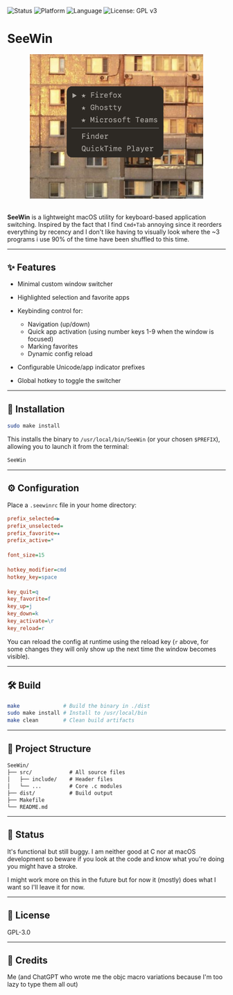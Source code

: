 ![Status](<https://img.shields.io/badge/Status-it_works_%C2%AF_%5C_%5F_(%E3%83%84)_%5F_/¯-brightgreen>)
![Platform](https://img.shields.io/badge/platform-macOS-lightgrey?logo=apple)
![Language](https://img.shields.io/badge/language-C-blue)
![License: GPL v3](https://img.shields.io/badge/license-GPLv3-blue.svg)

# SeeWin

<div align="center">
  <img src="assets/screenshot.png" alt="SeeWin screenshot" width="400"/>
</div>
<br>

**SeeWin** is a lightweight macOS utility for keyboard-based application switching. Inspired by the fact that I find `Cmd+Tab` annoying since it reorders everything by recency and I don't like having to visually look where the ~3 programs i use 90% of the time have been shuffled to this time.

---

## ✨ Features

- Minimal custom window switcher
- Highlighted selection and favorite apps
- Keybinding control for:

  - Navigation (up/down)
  - Quick app activation (using number keys 1-9 when the window is focused)
  - Marking favorites
  - Dynamic config reload

- Configurable Unicode/app indicator prefixes
- Global hotkey to toggle the switcher

---

## 🔧 Installation

```bash
sudo make install
```

This installs the binary to `/usr/local/bin/SeeWin` (or your chosen `$PREFIX`), allowing you to launch it from the terminal:

```bash
SeeWin
```

---

## ⚙️ Configuration

Place a `.seewinrc` file in your home directory:

```ini
prefix_selected=▶
prefix_unselected=
prefix_favorite=★
prefix_active=*

font_size=15

hotkey_modifier=cmd
hotkey_key=space

key_quit=q
key_favorite=f
key_up=j
key_down=k
key_activate=\r
key_reload=r
```

You can reload the config at runtime using the reload key (`r` above, for some changes they will only show up the next time the window becomes visible).

---

## 🛠 Build

```bash
make              # Build the binary in ./dist
sudo make install # Install to /usr/local/bin
make clean        # Clean build artifacts
```

---

## 📂 Project Structure

```
SeeWin/
├── src/            # All source files
│   ├── include/    # Header files
│   └── ...         # Core .c modules
├── dist/           # Build output
├── Makefile
└── README.md
```

---

## 🧪 Status

It's functional but still buggy. I am neither good at C nor at macOS development so beware if you look at the code and know what you're doing you might have a stroke.

I might work more on this in the future but for now it (mostly) does what I want so I'll leave it for now.

---

## 📄 License

GPL-3.0

---

## 🙌 Credits

Me (and ChatGPT who wrote me the objc macro variations because I'm too lazy to type them all out)
